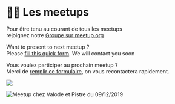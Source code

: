# 👷‍♀️ Les meetups

Pour être tenu au courant de tous les meetups   
rejoignez notre [Groupe sur meetup.org](https://www.meetup.com/fr-FR/collaborative-architecture/)  
  
Want to present to next meetup ?   
Please [fill this quick form](https://sebastien277352.typeform.com/to/Z1CeRnBm). We will contact you soon 

Vous voulez participer au prochain meetup ?   
Merci de [remplir ce formulaire](https://sebastien277352.typeform.com/to/Z1CeRnBm), on vous recontactera rapidement.   


![](../../.gitbook/assets/open-source-agile-collaborative-meetup.png)

![Meetup chez Valode et Pistre du 09/12/2019](../../.gitbook/assets/photo-analisa.jpeg)


